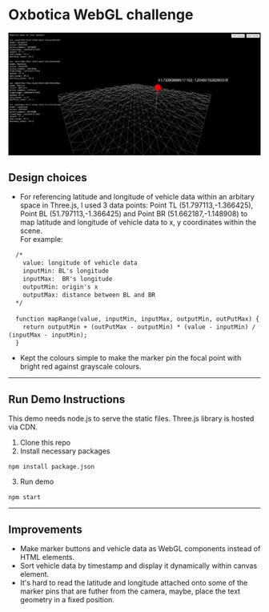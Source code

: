 # Oxbotica WebGL challenge


![Screenshot of the WebGL challenge demo](/src/hero_img.PNG "WebGL challenge demo")

## Design choices
- For referencing latitude and longitude of vehicle data within an arbitary space in Three.js, I used 3 data points: Point TL (51.797113,-1.366425), Point BL (51.797113,-1.366425) and Point BR (51.662187,-1.148908) to map latitude and longitude of vehicle data to x, y coordinates within the scene.\
For example:

```
  /*
    value: longitude of vehicle data
    inputMin: BL's longitude
    inputMax:  BR's longitude
    outputMin: origin's x
    outputMax: distance between BL and BR
  */

  function mapRange(value, inputMin, inputMax, outputMin, outPutMax) {
    return outputMin + (outPutMax - outputMin) * (value - inputMin) / (inputMax - inputMin);
  }
```

- Kept the colours simple to make the marker pin the focal point with bright red against grayscale colours.

***
## Run Demo Instructions
This demo needs node.js to serve the static files. Three.js library is hosted via CDN.

1. Clone this repo
2. Install necessary packages

```
npm install package.json
```
3. Run demo
```
npm start
```
***

## Improvements

- Make marker buttons and vehicle data as WebGL components instead of HTML elements.
- Sort vehicle data by timestamp and display it dynamically within canvas element.
- It's hard to read the latitude and longitude attached onto some of the marker pins that are futher from the camera, maybe, place the text geometry in a fixed position.